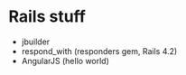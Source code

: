 Rails stuff
===========


* jbuilder
* respond\_with (responders gem, Rails 4.2)
* AngularJS (hello world)
